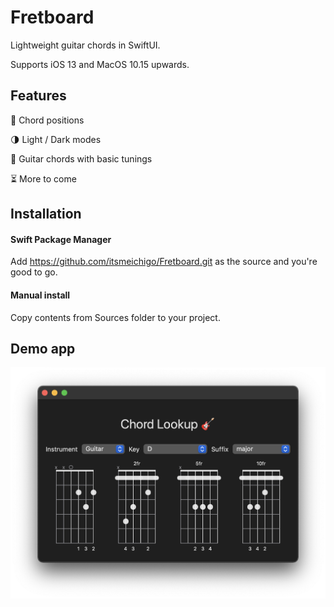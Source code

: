 # Fretboard
Lightweight guitar chords in SwiftUI. 

Supports iOS 13 and MacOS 10.15 upwards.

## Features
🎵 Chord positions

🌗 Light / Dark modes

🎸 Guitar chords with basic tunings

⏳ More to come

## Installation
#### Swift Package Manager
Add https://github.com/itsmeichigo/Fretboard.git as the source and you're good to go.

#### Manual install 
Copy contents from Sources folder to your project.

## Demo app
![screenshot](https://github.com/itsmeichigo/Fretboard/blob/main/screenshot.png?raw=true)
